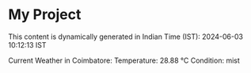# My Project

This content is dynamically generated in Indian Time (IST): 2024-06-03 10:12:13 IST


Current Weather in Coimbatore:
Temperature: 28.88 °C
Condition: mist
